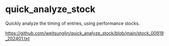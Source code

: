 # quick_analyze_stock
Quickly analyze the timing of entries, using performance stocks.


https://github.com/weitsunglin/quick_analyze_stock/blob/main/stock_00919_202401.txt